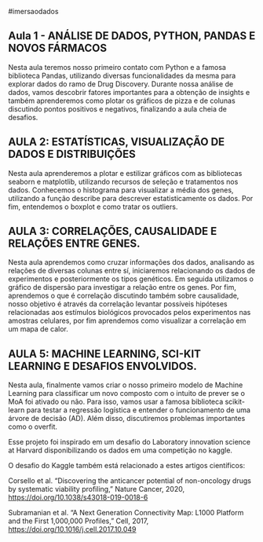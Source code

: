 #imersaodados

## Aula 1 - ANÁLISE DE DADOS, PYTHON, PANDAS E NOVOS FÁRMACOS
Nesta aula teremos nosso primeiro contato com Python e a famosa biblioteca Pandas, utilizando diversas funcionalidades da mesma para explorar dados do ramo de Drug Discovery. Durante nossa análise de dados, vamos descobrir fatores importantes para a obtenção de insights e também aprenderemos como plotar os gráficos de pizza e de colunas discutindo pontos positivos e negativos, finalizando a aula cheia de desafios.


## AULA 2: ESTATÍSTICAS, VISUALIZAÇÃO DE DADOS E DISTRIBUIÇÕES
Nesta aula aprenderemos a plotar e estilizar gráficos com as bibliotecas seaborn e matplotlib, utilizando recursos de seleção e tratamentos nos dados. Conhecemos o histograma para visualizar a média dos genes, utilizando a função describe para descrever estatisticamente os dados. Por fim, entendemos o boxplot e como tratar os outliers.

## AULA 3: CORRELAÇÕES, CAUSALIDADE E RELAÇÕES ENTRE GENES.
Nesta aula aprendemos como cruzar informações dos dados, analisando as relações de diversas colunas entre sí, iniciaremos relacionando os dados de experimentos e posteriormente os tipos genéticos. Em seguida utilizamos o gráfico de dispersão para investigar a relação entre os genes. Por fim, aprendemos o que é correlação discutindo também sobre causalidade, nosso objetivo é através da correlação levantar possíveis hipóteses relacionadas aos estímulos biológicos provocados pelos experimentos nas amostras celulares, por fim aprendemos como visualizar a correlação em um mapa de calor.

##

## AULA 5: MACHINE LEARNING, SCI-KIT LEARNING E DESAFIOS ENVOLVIDOS.
Nesta aula, finalmente vamos criar o nosso primeiro modelo de Machine Learning para classificar um novo composto com o intuito de prever se o MoA foi ativado ou não. Para isso, vamos usar a famosa biblioteca scikit-learn para testar a regressão logística e entender o funcionamento de uma árvore de decisão (AD). Além disso, discutiremos problemas importantes como o overfit.


Esse projeto foi inspirado em um desafio do Laboratory innovation science at Harvard disponibilizando os dados em uma competição no kaggle.

O desafio do Kaggle também está relacionado a estes artigos científicos:

Corsello et al. “Discovering the anticancer potential of non-oncology drugs by systematic viability profiling,” Nature Cancer, 2020, https://doi.org/10.1038/s43018-019-0018-6

Subramanian et al. “A Next Generation Connectivity Map: L1000 Platform and the First 1,000,000 Profiles,” Cell, 2017, https://doi.org/10.1016/j.cell.2017.10.049
